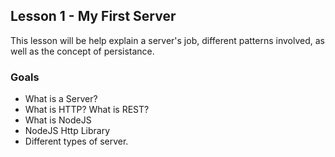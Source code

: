 Lesson 1 - My First Server
---

This lesson will be help explain a server's job, different patterns involved, as well as the concept of persistance.

### Goals
* What is a Server?
* What is HTTP? What is REST?
* What is NodeJS
* NodeJS Http Library
* Different types of server.


